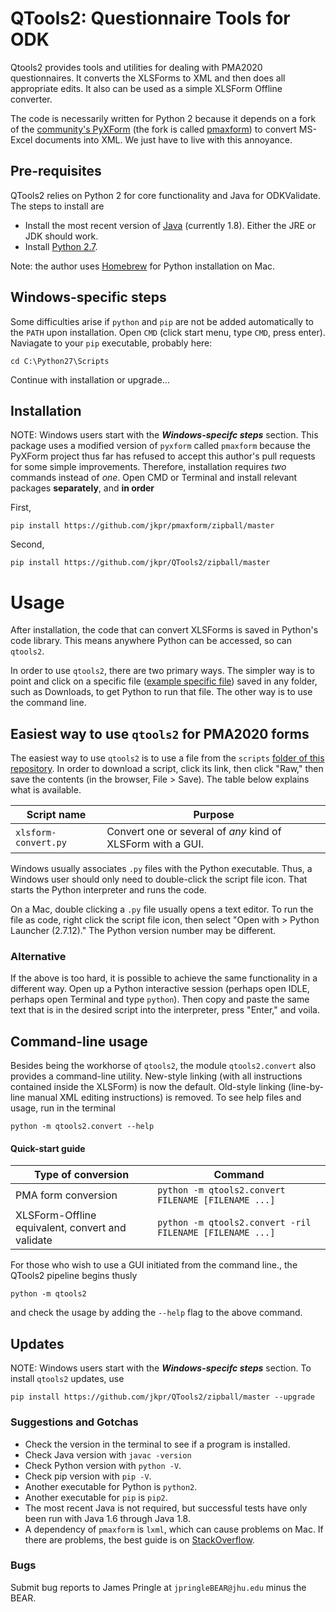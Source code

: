 # QTools2: Questionnaire Tools for ODK

Qtools2 provides tools and utilities for dealing with PMA2020 questionnaires. It converts the XLSForms to XML and then does all appropriate edits. It also can be used as a simple XLSForm Offline converter.

The code is necessarily written for Python 2 because it depends on a fork of the [community's PyXForm][1a] (the fork is called [pmaxform][1b]) to convert MS-Excel documents into XML. We just have to live with this annoyance.

[1a]: https://github.com/XLSForm/pyxform
[1b]: https://github.com/jkpr/pmaxform


## Pre-requisites

QTools2 relies on Python 2 for core functionality and Java for ODKValidate. The steps to install are

* Install the most recent version of [Java][2] (currently 1.8). Either the JRE or JDK should work.
* Install [Python 2.7][3]. 

Note: the author uses [Homebrew][4] for Python installation on Mac.

[2]: http://www.oracle.com/technetwork/java/javase/downloads/index.html
[3]: http://www.python.org/downloads/
[4]: http://brew.sh/

## Windows-specific steps 

Some difficulties arise if `python` and `pip` are not be added automatically to the `PATH` upon installation. Open `CMD` (click start menu, type `CMD`, press enter). Naviagate to your `pip` executable, probably here:

```
cd C:\Python27\Scripts
```

Continue with installation or upgrade...

## Installation 

NOTE: Windows users start with the _**Windows-specifc steps**_ section. This package uses a modified version of `pyxform` called `pmaxform` because the PyXForm project thus far has refused to accept this author's pull requests for some simple improvements. Therefore, installation requires *two* commands instead of *one*. Open CMD or Terminal and install relevant packages **separately**, and **in order**

First,
```
pip install https://github.com/jkpr/pmaxform/zipball/master
```
Second,
```
pip install https://github.com/jkpr/QTools2/zipball/master
```

# Usage

After installation, the code that can convert XLSForms is saved in Python's code library. This means anywhere Python can be accessed, so can `qtools2`.

In order to use `qtools2`, there are two primary ways. The simpler way is to point and click on a specific file ([example specific file][5]) saved in any folder, such as Downloads, to get Python to run that file. The other way is to use the command line. 

[5]: https://raw.githubusercontent.com/jkpr/QTools2/master/scripts/pma-convert.py

## Easiest way to use `qtools2` for PMA2020 forms

The easiest way to use `qtools2` is to use a file from the `scripts` [folder of this repository][6]. In order to download a script, click its link, then click "Raw," then save the contents (in the browser, File > Save). The table below explains what is available.

|      Script name      | Purpose |
| --------------------- | ------- |
| `xlsform-convert.py`    | Convert one or several of *any* kind of XLSForm with a GUI. |


Windows usually associates `.py` files with the Python executable. Thus, a Windows user should only need to double-click the script file icon. That starts the Python interpreter and runs the code.
 
On a Mac, double clicking a `.py` file usually opens a text editor. To run the file as code, right click the script file icon, then select "Open with > Python Launcher (2.7.12)." The Python version number may be different.

### Alternative

If the above is too hard, it is possible to achieve the same functionality in a different way. Open up a Python interactive session (perhaps open IDLE, perhaps open Terminal and type `python`). Then copy and paste the same text that is in the desired script into the interpreter, press "Enter," and voila. 


[6]: https://github.com/jkpr/QTools2/tree/master/scripts
[7]: https://gumroad.com/l/xlsform-offline

## Command-line usage

Besides being the workhorse of `qtools2`, the module `qtools2.convert` also provides a command-line utility. New-style linking (with all instructions contained inside the XLSForm) is now the default. Old-style linking (line-by-line manual XML editing instructions) is removed. To see help files and usage, run in the terminal

```
python -m qtools2.convert --help
```

#### Quick-start guide

| Type of conversion | Command |
| ------------------ | ------- |
| PMA form conversion                                   | `python -m qtools2.convert FILENAME [FILENAME ...]`    |
| XLSForm-Offline equivalent, convert and validate      | `python -m qtools2.convert -ril FILENAME [FILENAME ...]`     |

For those who wish to use a GUI initiated from the command line., the QTools2 pipeline begins thusly

```
python -m qtools2
```

and check the usage by adding the `--help` flag to the above command.



## Updates

NOTE: Windows users start with the _**Windows-specifc steps**_ section. To install `qtools2` updates, use

```
pip install https://github.com/jkpr/QTools2/zipball/master --upgrade
```


### Suggestions and Gotchas

- Check the version in the terminal to see if a program is installed.
- Check Java version with `javac -version`
- Check Python version with `python -V`.
- Check pip version with `pip -V`.
- Another executable for Python is `python2`.
- Another executable for `pip` is `pip2`.
- The most recent Java is not required, but successful tests have only been run with Java 1.6 through Java 1.8.
- A dependency of `pmaxform` is `lxml`, which can cause problems on Mac. If there are problems, the best guide is on [StackOverflow][8].

[8]: http://stackoverflow.com/questions/19548011/cannot-install-lxml-on-mac-os-x-10-9

### Bugs

Submit bug reports to James Pringle at `jpringleBEAR@jhu.edu` minus the BEAR.
